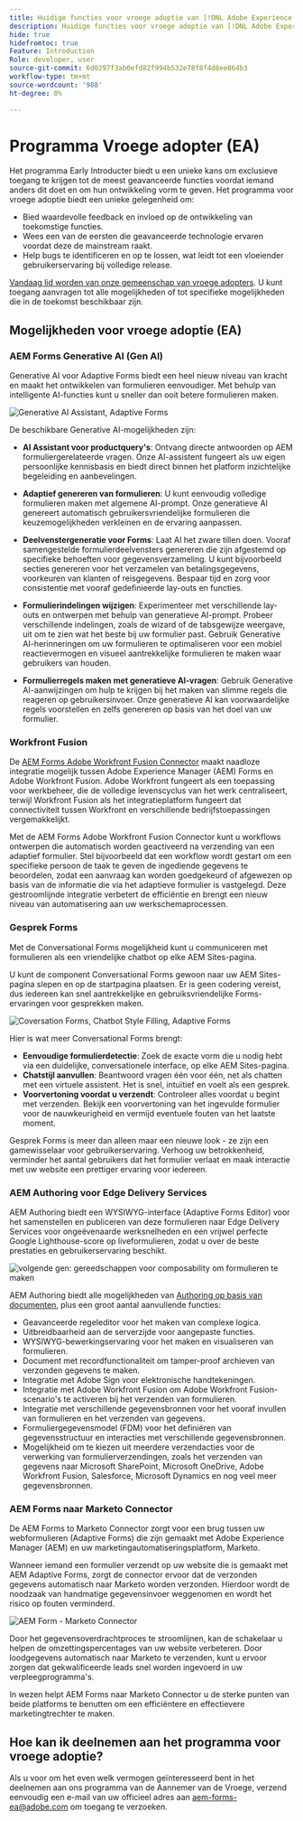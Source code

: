 ```yaml
---
title: Huidige functies voor vroege adoptie van [!DNL Adobe Experience Manager Forms] as a Cloud Service.
description: Huidige functies voor vroege adoptie van [!DNL Adobe Experience Manager Forms] as a Cloud Service.
hide: true
hidefromtoc: true
Feature: Introduction
Role: developer, user
source-git-commit: 6d0297f3ab0efd82f994b532e78f8f4d8ee864b3
workflow-type: tm+mt
source-wordcount: '988'
ht-degree: 0%

---
```


# Programma Vroege adopter (EA)


Het programma Early Introducter biedt u een unieke kans om exclusieve toegang te krijgen tot de meest geavanceerde functies voordat iemand anders dit doet en om hun ontwikkeling vorm te geven. Het programma voor vroege adoptie biedt een unieke gelegenheid om:

* Bied waardevolle feedback en invloed op de ontwikkeling van toekomstige functies.
* Wees een van de eersten die geavanceerde technologie ervaren voordat deze de mainstream raakt.
* Help bugs te identificeren en op te lossen, wat leidt tot een vloeiender gebruikerservaring bij volledige release.

[Vandaag lid worden van onze gemeenschap van vroege adopters](#how-to-join-the-early-adopter-program). U kunt toegang aanvragen tot alle mogelijkheden of tot specifieke mogelijkheden die in de toekomst beschikbaar zijn.


## Mogelijkheden voor vroege adoptie (EA)

### AEM Forms Generative AI (Gen AI)

Generative AI voor Adaptive Forms biedt een heel nieuw niveau van kracht en maakt het ontwikkelen van formulieren eenvoudiger. Met behulp van intelligente AI-functies kunt u sneller dan ooit betere formulieren maken.

![Generative AI Assistant, Adaptive Forms](/help/forms/assets/generative-ai-assistant.png)

De beschikbare Generative AI-mogelijkheden zijn:

* **AI Assistant voor productquery&#39;s**: Ontvang directe antwoorden op AEM formuliergerelateerde vragen. Onze AI-assistent fungeert als uw eigen persoonlijke kennisbasis en biedt direct binnen het platform inzichtelijke begeleiding en aanbevelingen.

* **Adaptief genereren van formulieren**: U kunt eenvoudig volledige formulieren maken met algemene AI-prompt. Onze generatieve AI genereert automatisch gebruikersvriendelijke formulieren die keuzemogelijkheden verkleinen en de ervaring aanpassen.

* **Deelvenstergeneratie voor Forms**: Laat AI het zware tillen doen. Vooraf samengestelde formulierdeelvensters genereren die zijn afgestemd op specifieke behoeften voor gegevensverzameling. U kunt bijvoorbeeld secties genereren voor het verzamelen van betalingsgegevens, voorkeuren van klanten of reisgegevens. Bespaar tijd en zorg voor consistentie met vooraf gedefinieerde lay-outs en functies.


* **Formulierindelingen wijzigen**: Experimenteer met verschillende lay-outs en ontwerpen met behulp van generatieve AI-prompt. Probeer verschillende indelingen, zoals de wizard of de tabsgewijze weergave, uit om te zien wat het beste bij uw formulier past. Gebruik Generative AI-herinneringen om uw formulieren te optimaliseren voor een mobiel reactievermogen en visueel aantrekkelijke formulieren te maken waar gebruikers van houden.

* **Formulierregels maken met generatieve AI-vragen**: Gebruik Generative AI-aanwijzingen om hulp te krijgen bij het maken van slimme regels die reageren op gebruikersinvoer. Onze generatieve AI kan voorwaardelijke regels voorstellen en zelfs genereren op basis van het doel van uw formulier.


### Workfront Fusion

De [AEM Forms Adobe Workfront Fusion Connector](/help/forms/submit-adaptive-form-to-workfront-fusion.md) maakt naadloze integratie mogelijk tussen Adobe Experience Manager (AEM) Forms en Adobe Workfront Fusion. Adobe Workfront fungeert als een toepassing voor werkbeheer, die de volledige levenscyclus van het werk centraliseert, terwijl Workfront Fusion als het integratieplatform fungeert dat connectiviteit tussen Workfront en verschillende bedrijfstoepassingen vergemakkelijkt.

Met de AEM Forms Adobe Workfront Fusion Connector kunt u workflows ontwerpen die automatisch worden geactiveerd na verzending van een adaptief formulier. Stel bijvoorbeeld dat een workflow wordt gestart om een specifieke persoon de taak te geven de ingediende gegevens te beoordelen, zodat een aanvraag kan worden goedgekeurd of afgewezen op basis van de informatie die via het adaptieve formulier is vastgelegd. Deze gestroomlijnde integratie verbetert de efficiëntie en brengt een nieuw niveau van automatisering aan uw werkschemaprocessen.

<!-- <br/> ![Adobe Workfront](/help/forms/assets/adobe-workfront.png) <br/> -->

### Gesprek Forms

Met de Conversational Forms mogelijkheid kunt u communiceren met formulieren als een vriendelijke chatbot op elke AEM Sites-pagina.

U kunt de component Conversational Forms gewoon naar uw AEM Sites-pagina slepen en op de startpagina plaatsen. Er is geen codering vereist, dus iedereen kan snel aantrekkelijke en gebruiksvriendelijke Forms-ervaringen voor gesprekken maken.

![Coversation Forms, Chatbot Style Filling, Adaptive Forms](/help/forms/assets/conversational-forms.png)

Hier is wat meer Conversational Forms brengt:

* **Eenvoudige formulierdetectie**: Zoek de exacte vorm die u nodig hebt via een duidelijke, conversationele interface, op elke AEM Sites-pagina.
* **Chatstijl aanvullen**: Beantwoord vragen één voor één, net als chatten met een virtuele assistent. Het is snel, intuïtief en voelt als een gesprek.
* **Voorvertoning voordat u verzendt**: Controleer alles voordat u begint met verzenden. Bekijk een voorvertoning van het ingevulde formulier voor de nauwkeurigheid en vermijd eventuele fouten van het laatste moment.


Gesprek Forms is meer dan alleen maar een nieuwe look - ze zijn een gamewisselaar voor gebruikerservaring.  Verhoog uw betrokkenheid, verminder het aantal gebruikers dat het formulier verlaat en maak interactie met uw website een prettiger ervaring voor iedereen.


### AEM Authoring voor Edge Delivery Services

AEM Authoring biedt een WYSIWYG-interface (Adaptive Forms Editor) voor het samenstellen en publiceren van deze formulieren naar Edge Delivery Services voor ongeëvenaarde werksnelheden en een vrijwel perfecte Google Lighthouse-score op liveformulieren, zodat u over de beste prestaties en gebruikerservaring beschikt.

![volgende gen: gereedschappen voor composability om formulieren te maken](/help/forms/assets/web-vitals.jpeg)

AEM Authoring biedt alle mogelijkheden van [Authoring op basis van documenten](/help/edge/docs/forms/overview.md#document-based-authoring-features), plus een groot aantal aanvullende functies:

* Geavanceerde regeleditor voor het maken van complexe logica.
* Uitbreidbaarheid aan de serverzijde voor aangepaste functies.
* WYSIWYG-bewerkingservaring voor het maken en visualiseren van formulieren.
* Document met recordfunctionaliteit om tamper-proof archieven van verzonden gegevens te maken.
* Integratie met Adobe Sign voor elektronische handtekeningen.
* Integratie met Adobe Workfront Fusion om Adobe Workfront Fusion-scenario&#39;s te activeren bij het verzenden van formulieren.
* Integratie met verschillende gegevensbronnen voor het vooraf invullen van formulieren en het verzenden van gegevens.
* Formuliergegevensmodel (FDM) voor het definiëren van gegevensstructuur en interacties met verschillende gegevensbronnen.
* Mogelijkheid om te kiezen uit meerdere verzendacties voor de verwerking van formulierverzendingen, zoals het verzenden van gegevens naar Microsoft SharePoint, Microsoft OneDrive, Adobe Workfront Fusion, Salesforce, Microsoft Dynamics en nog veel meer gegevensbronnen.


### AEM Forms naar Marketo Connector

De AEM Forms to Marketo Connector zorgt voor een brug tussen uw webformulieren (Adaptive Forms) die zijn gemaakt met Adobe Experience Manager (AEM) en uw marketingautomatiseringsplatform, Marketo.

Wanneer iemand een formulier verzendt op uw website die is gemaakt met AEM Adaptive Forms, zorgt de connector ervoor dat de verzonden gegevens automatisch naar Marketo worden verzonden. Hierdoor wordt de noodzaak van handmatige gegevensinvoer weggenomen en wordt het risico op fouten verminderd.

![AEM Form - Marketo Connector](/help/forms/assets/aem-forms-marketo-connector.jpeg)

Door het gegevensoverdrachtproces te stroomlijnen, kan de schakelaar u helpen de omzettingspercentages van uw website verbeteren. Door loodgegevens automatisch naar Marketo te verzenden, kunt u ervoor zorgen dat gekwalificeerde leads snel worden ingevoerd in uw verpleegprogramma&#39;s.

In wezen helpt AEM Forms naar Marketo Connector u de sterke punten van beide platforms te benutten om een efficiëntere en effectievere marketingtrechter te maken.


## Hoe kan ik deelnemen aan het programma voor vroege adoptie?

Als u voor om het even welk vermogen geïnteresseerd bent in het deelnemen aan ons programma van de Aannemer van de Vroege, verzend eenvoudig een e-mail van uw officieel adres aan aem-forms-ea@adobe.com om toegang te verzoeken.